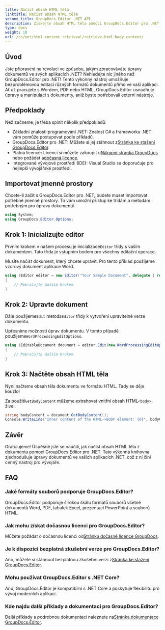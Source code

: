 ```yaml
---
title: Načíst obsah HTML těla
linktitle: Načíst obsah HTML těla
second_title: GroupDocs.Editor .NET API
description: Získejte obsah HTML těla pomocí GroupDocs.Editor pro .NET s naším podrobným průvodcem. Vylepšete své aplikace .NET bez námahy.
type: docs
weight: 10
url: /cs/net/html-content-retrieval/retrieve-html-body-content/
---
```

## Úvod
Jste připraveni na revoluci ve způsobu, jakým zpracováváte úpravy dokumentů ve svých aplikacích .NET? Nehledejte nic jiného než GroupDocs.Editor pro .NET! Tento výkonný nástroj umožňuje bezproblémovou editaci různých formátů dokumentů přímo ve vaší aplikaci. Ať už pracujete s Wordem, PDF nebo HTML, GroupDocs.Editor usnadňuje úpravy a manipulaci s dokumenty, aniž byste potřebovali externí nástroje.
## Předpoklady
Než začneme, je třeba splnit několik předpokladů:
- Základní znalosti programování .NET: Znalost C# a frameworku .NET vám pomůže postupovat podle příkladů.
-  GroupDocs.Editor pro .NET: Můžete si jej stáhnout z[Stránka ke stažení GroupDocs.Editor](https://releases.groupdocs.com/editor/net/).
-  Platná licence: Licenci si můžete zakoupit u[Nákupní stránka GroupDocs](https://purchase.groupdocs.com/buy) nebo požádat a[dočasná licence](https://purchase.groupdocs.com/temporary-license/).
- Integrované vývojové prostředí (IDE): Visual Studio se doporučuje pro nejlepší vývojářské prostředí.
## Importovat jmenné prostory
Chcete-li začít s GroupDocs.Editor pro .NET, budete muset importovat potřebné jmenné prostory. To vám umožní přístup ke třídám a metodám potřebným pro úpravy dokumentů.
```csharp
using System;
using GroupDocs.Editor.Options;
```
## Krok 1: Inicializujte editor
Prvním krokem v našem procesu je inicializace`Editor` třídy s vaším dokumentem. Tato třída je vstupním bodem pro všechny editační operace.

Musíte načíst dokument, který chcete upravit. Pro tento příklad použijeme vzorový dokument aplikace Word.
```csharp
using (Editor editor = new Editor("Your Sample Document", delegate { return new WordProcessingLoadOptions(); }))
{
    // Pokračujte dalším krokem
}
```
## Krok 2: Upravte dokument
 Dále použijeme`Edit` metoda`Editor` třídy k vytvoření upravitelné verze dokumentu.

 Upřesníme možnosti úprav dokumentu. V tomto případě použijeme`WordProcessingEditOptions`.
```csharp
using (EditableDocument document = editor.Edit(new WordProcessingEditOptions()))
{
    // Pokračujte dalším krokem
}
```
## Krok 3: Načtěte obsah HTML těla
Nyní načteme obsah těla dokumentu ve formátu HTML. Tady se děje kouzlo!

 Za použití`GetBodyContent` můžeme extrahovat vnitřní obsah HTML`<body>` živel.
```csharp
string bodyContent = document.GetBodyContent();
Console.WriteLine("Inner content of the HTML->BODY element: {0}", bodyContent);
```

## Závěr
Gratulujeme! Úspěšně jste se naučili, jak načíst obsah HTML těla z dokumentu pomocí GroupDocs.Editor pro .NET. Tato výkonná knihovna zjednodušuje úpravy dokumentů ve vašich aplikacích .NET, což z ní činí cenný nástroj pro vývojáře.
## FAQ
### Jaké formáty souborů podporuje GroupDocs.Editor?
GroupDocs.Editor podporuje širokou škálu formátů souborů včetně dokumentů Word, PDF, tabulek Excel, prezentací PowerPoint a souborů HTML.
### Jak mohu získat dočasnou licenci pro GroupDocs.Editor?
 Můžete požádat o dočasnou licenci od[Stránka dočasné licence GroupDocs](https://purchase.groupdocs.com/temporary-license/).
### Je k dispozici bezplatná zkušební verze pro GroupDocs.Editor?
 Ano, můžete si stáhnout bezplatnou zkušební verzi z[Stránka ke stažení GroupDocs.Editor](https://releases.groupdocs.com/).
### Mohu používat GroupDocs.Editor s .NET Core?
Ano, GroupDocs.Editor je kompatibilní s .NET Core a poskytuje flexibilitu pro vývoj moderních aplikací.
### Kde najdu další příklady a dokumentaci pro GroupDocs.Editor?
 Další příklady a podrobnou dokumentaci naleznete na[Stránka dokumentace GroupDocs.Editor](https://reference.groupdocs.com/editor/net/).